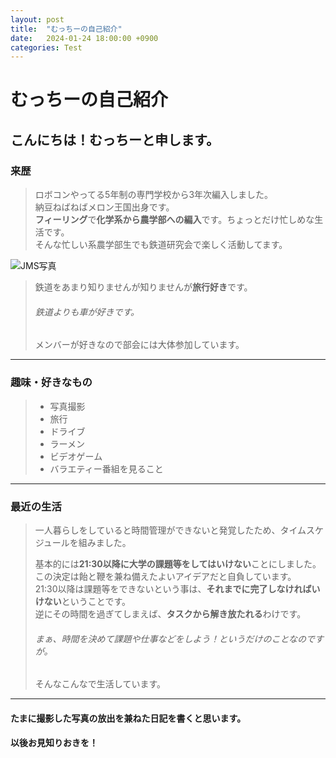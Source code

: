 ```yaml
---
layout: post
title:  "むっちーの自己紹介"
date:   2024-01-24 18:00:00 +0900
categories: Test
---
```


# むっちーの自己紹介
## こんにちは！むっちーと申します。
### 来歴
>ロボコンやってる5年制の専門学校から3年次編入しました。  
> 納豆ねばねばメロン王国出身です。  
> **フィーリング**で**化学系から農学部への編入**です。ちょっとだけ忙しめな生活です。   
> そんな忙しい系農学部生でも鉄道研究会で楽しく活動してます。  

 ![JMS写真]({{site.baseurl}}/aseets/2023/my001.jpg)

> 鉄道をあまり知りませんが知りませんが**旅行好き**です。
> ###### 鉄道よりも車が好きです。
> メンバーが好きなので部会には大体参加しています。  

---

### 趣味・好きなもの
> - 写真撮影
> - 旅行
> - ドライブ
> - ラーメン
> - ビデオゲーム
> - バラエティー番組を見ること

---

### 最近の生活
> 一人暮らしをしていると時間管理ができないと発覚したため、タイムスケジュールを組みました。
>   
> 基本的には**21:30以降に大学の課題等をしてはいけない**ことにしました。  
> この決定は飴と鞭を兼ね備えたよいアイデアだと自負しています。  
> 21:30以降は課題等をできないという事は、**それまでに完了しなければいけない**ということです。  
> 逆にその時間を過ぎてしまえば、**タスクから解き放たれる**わけです。  
> ###### まぁ、時間を決めて課題や仕事などをしよう！というだけのことなのですが。
>   
> そんなこんなで生活しています。

---

#### たまに撮影した写真の放出を兼ねた日記を書くと思います。
#### 以後お見知りおきを！
